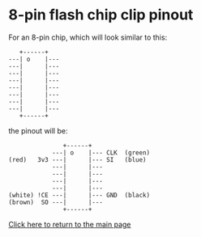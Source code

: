 # 8-pin flash chip clip pinout

For an 8-pin chip, which will look similar to this:


```
   +------+
---| o    |---
---|      |---
---|      |---
---|      |---
---|      |---
---|      |---
---|      |---
---|      |---
   +------+
```

the pinout will be:

```
               +------+
            ---| o    |--- CLK  (green)
(red)   3v3 ---|      |--- SI   (blue)
            ---|      |---
            ---|      |---
            ---|      |---
            ---|      |---
(white) !CE ---|      |--- GND  (black)
(brown)  SO ---|      |--- 
               +------+
```

[Click here to return to the main page][mainpage]

[mainpage]: index.html "The rest of the instructions"
